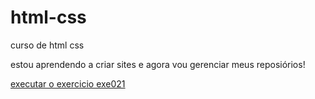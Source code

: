 # html-css
 curso de html css

 estou aprendendo a criar sites e agora vou gerenciar meus reposiórios!

 <a href="https://wanderson-soarresss.github.io/html-css/exe/teste10/">executar o exercicio exe021</a> 

